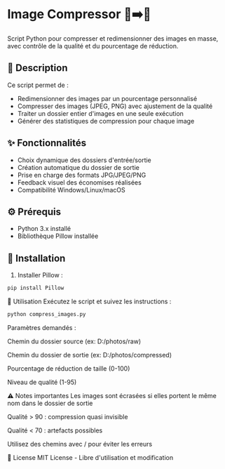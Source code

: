 # Image Compressor 📁➡️📁

Script Python pour compresser et redimensionner des images en masse, avec contrôle de la qualité et du pourcentage de réduction.

## 📝 Description

Ce script permet de :
- Redimensionner des images par un pourcentage personnalisé
- Compresser des images (JPEG, PNG) avec ajustement de la qualité
- Traiter un dossier entier d'images en une seule exécution
- Générer des statistiques de compression pour chaque image

## ✨ Fonctionnalités
- Choix dynamique des dossiers d'entrée/sortie
- Création automatique du dossier de sortie
- Prise en charge des formats JPG/JPEG/PNG
- Feedback visuel des économises réalisées
- Compatibilité Windows/Linux/macOS

## ⚙️ Prérequis
- Python 3.x installé
- Bibliothèque Pillow installée

## 🔧 Installation
1. Installer Pillow :
```bash
pip install Pillow
```
🚀 Utilisation
Exécutez le script et suivez les instructions :

```bash
python compress_images.py
```
Paramètres demandés :

Chemin du dossier source (ex: D:/photos/raw)

Chemin du dossier de sortie (ex: D:/photos/compressed)

Pourcentage de réduction de taille (0-100)

Niveau de qualité (1-95)

⚠️ Notes importantes
Les images sont écrasées si elles portent le même nom dans le dossier de sortie

Qualité > 90 : compression quasi invisible

Qualité < 70 : artefacts possibles

Utilisez des chemins avec / pour éviter les erreurs

📄 License
MIT License - Libre d'utilisation et modification
